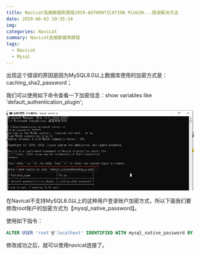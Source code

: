 ```yaml
---
title: Navicat连接数据库报错2059-AUTHENTICATION PLUGIN...错误解决方法
date: 2020-06-03 19:35:14
img:
categories: Navicat
summary: Navicat连接数据库报错
tags: 
  - Navicat
  - Mysql
---
```




出现这个错误的原因是因为MySQL8.0以上数据库使用的加密方式是：caching_sha2_password；

我们可以使用如下命令查看一下加密信息：show variables like 'default_authentication_plugin';

<!-- ![img](/images/wiki/navicat-error.png) -->
![img](https://github.com/tangyun-92/tangyun-92.github.io/blob/master/themes/hexo-theme-matery-master/source/medias/images/posts/navicat-error.png?raw=true)

在Navicat不支持MySQL8.0以上的这种用户登录账户加密方式，所以下面我们要修改root账户的加密方式为【mysql_native_password】。

使用如下指令：

```sql
ALTER USER 'root'@'localhost' IDENTIFIED WITH mysql_native_password BY '密码';
```

修改成功之后，就可以使用navicat连接了。

